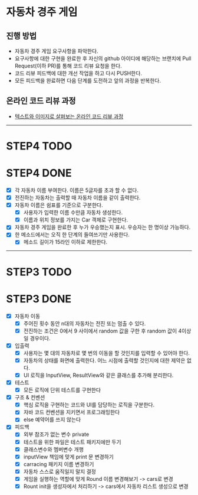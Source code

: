 # 자동차 경주 게임
## 진행 방법
* 자동차 경주 게임 요구사항을 파악한다.
* 요구사항에 대한 구현을 완료한 후 자신의 github 아이디에 해당하는 브랜치에 Pull Request(이하 PR)를 통해 코드 리뷰 요청을 한다.
* 코드 리뷰 피드백에 대한 개선 작업을 하고 다시 PUSH한다.
* 모든 피드백을 완료하면 다음 단계를 도전하고 앞의 과정을 반복한다.

## 온라인 코드 리뷰 과정
* [텍스트와 이미지로 살펴보는 온라인 코드 리뷰 과정](https://github.com/next-step/nextstep-docs/tree/master/codereview)

---


# STEP4 TODO

# STEP4 DONE
- [x] 각 자동차 이름 부여한다. 이름은 5글자를 초과 할 수 없다.
- [x] 전진하는 자동차는 출력할 때 자동차 이름을 같이 출력한다.
- [x] 자동차 이름은 쉼표를 기준으로 구분한다.
  - [x] 사용자가 입력한 이름 수만큼 자동차 생성한다.
  - [x] 이름과 위치 정보를 가지는 Car 객체로 구현한다.
- [x] 자동차 경주 게임을 완료한 후 누가 우승했는지 표시. 우승자는 한 명이상 가능하다.
- [x] 한 메소드에서는 오직 한 단계의 들여쓰기만 사용한다.
  - [x] 메소드 길이가 15라인 이하로 제한한다.
--- 
# STEP3 TODO
# STEP3 DONE
- [x] 자동차 이동
  - [x] 주어진 횟수 동안 n대의 자동차는 전진 또는 멈출 수 있다.
  - [x] 전진하는 조건은 0에서 9 사이에서 random 값을 구한 후 random 값이 4이상일 경우이다.
- [x] 입출력
  - [x] 사용자는 몇 대의 자동차로 몇 번의 이동을 할 것인지를 입력할 수 있어야 한다.
  - [x] 자동차의 상태를 화면에 출력한다. 어느 시점에 출력할 것인지에 대한 제약은 없다.
  - [x] UI 로직을 InputView, ResultView와 같은 클래스를 추가해 분리한다.
- [x] 테스트
  - [x] 모든 로직에 단위 테스트를 구현한다
- [x] 구조 & 컨벤션
  - [x] 핵심 로직을 구현하는 코드와 UI를 담당하는 로직을 구분한다.
  - [x] 자바 코드 컨벤션을 지키면서 프로그래밍한다
  - [x] else 예약어를 쓰지 않는다
- [x] 피드백
  - [x] 외부 참조가 없는 변수 private
  - [x] 테스트을 위한 파일은 테스트 패키지에만 두기 
  - [x] 클래스변수와 멤버변수 개행 
  - [x] inputView 책임에 맞게 print 문 변경하기
  - [x] carracing 패키지 이름 변경하기
  - [x] 자동차 스스로 움직일지 말지 결정
  - [x] 게임을 실행하는 역할에 맞게 Round 이름 변경해보기 -> cars로 변경
  - [x] Rount init을 생성자에서 처리하기 -> cars에서 자동차 리스트 생성으로 변경 
